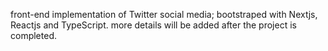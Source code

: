 front-end implementation of Twitter social media; bootstraped with Nextjs, Reactjs and TypeScript. more details will be added after the project is completed.
